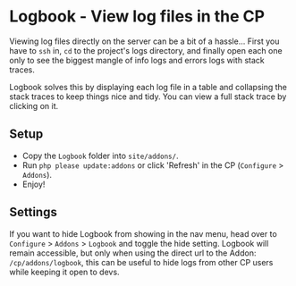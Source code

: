 # Logbook - View log files in the CP

Viewing log files directly on the server can be a bit of a hassle... First you have to `ssh` in, `cd` to the project's logs directory, and finally open each one only to see the biggest mangle of info logs and errors logs with stack traces.

Logbook solves this by displaying each log file in a table and collapsing the stack traces to keep things nice and tidy.
You can view a full stack trace by clicking on it.

## Setup

* Copy the `Logbook` folder into `site/addons/`.
* Run `php please update:addons` or click 'Refresh' in the CP (`Configure` > `Addons`).
* Enjoy!

## Settings

If you want to hide Logbook from showing in the nav menu, head over to `Configure` > `Addons` > `Logbook` and toggle the hide setting. Logbook will remain accessible, but only when using the direct url to the Addon: `/cp/addons/logbook`, this can be useful to hide logs from other CP users while keeping it open to devs.
